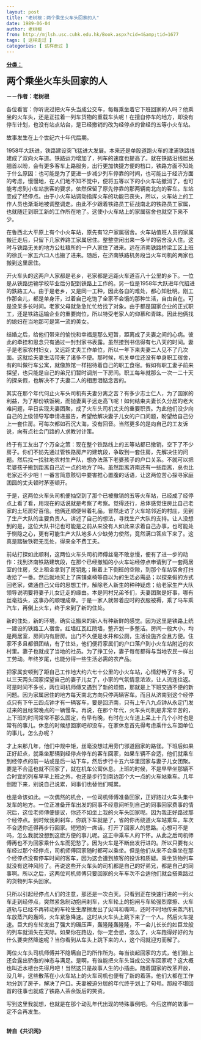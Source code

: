 ```yaml
---
layout: post
title: "老树根：两个乘坐火车头回家的人"
date: 1989-06-04
author: 老树根
from: http://mjlsh.usc.cuhk.edu.hk/Book.aspx?cid=4&amp;tid=1677
tags: [ 这样走过 ]
categories: [ 这样走过 ]
---
```


<div style="margin: 15px 10px 10px 0px;">
<div>
<span id="ctl00_ContentPlaceHolder1_chapter1_SubjectLabel" style="font-weight:bold;text-decoration:underline;">
   分类：
  </span>
</div>
<p>
<strong>
<font size="5">
    两个乘坐火车头回家的人
   </font>
</strong>
</p>
<p>
<strong>
   －－作者：老树根
  </strong>
</p>
<p>
  各位看官：你听说过把火车头当成公交车，每每乘坐着它下班回家的人吗？他乘坐的火车头，还是正拉着一列车货物的重载车头呢！在擅自停车的地方，即没有停车计划，也没有站点站台，是已经撤销的改为经停点的曾经的五等小火车站。
 </p>
<p>
  故事发生在上个世纪六十年代后期。
 </p>
<p>
  1958年大跃进，铁路建设突飞猛进大发展。本来还是单股道跑火车的津浦铁路线建成了双向火车道。铁路运力增加了，列车的速度也提高了。就在铁路沿线居民翘首以盼，会有更多客车上路服务，出行更加快捷方便的档口，铁路方面不知处于什么原因：也可能是为了更进一步减少列车停靠的时间，也可能出于经济方面的考虑，慢慢地，在人们地不知不觉中，便将五等以下的小火车站撤消了，也可能考虑到小车站旅客的要求，依然保留了原先停靠的那两辆南北向的客车。车站变成了经停点。由于小火车站调动指挥火车的功能已丧失，所以，火车站上的工作人员也渐渐地被调整调走。由此不少跟着铁路员工征战南北的铁路员工家属，也就随迁到职工新的工作所在地了。这使小火车站上的家属宿舍也就空下来不少。
 </p>
<p>
  在鲁西北大平原上有个小火车站，原先有12户家属宿舍。火车站值班人员的家属搬迁走后，只留下几家养路工家属居住。整整空闲出来一多半的宿舍没人住。这时与铁路无关的地方公社粮所的一户人家住了进来。远在济南铁路桥梁工区上班的徐氏一家五六口人也搬了进来。随后，在济南铁路机务段当火车司机的两家也搬到这里居住。
 </p>
<p>
  开火车头的这两户人家都是老乡，老家都是远距火车道百八十公里的乡下。一位是从铁路运输学校毕业后分配到铁路上工作的。另一位是1958年大跃进年代招进的鉄路工人。由于是老乡，又是同一工种，因此各自的难处，都心知肚明。刚工作那会儿，都是单身汗，过着自己吃饱了全家不会饿的那种生活，自由自在。可是没呆多长时间。老家父母就急急忙忙给找了对象。由于都是国家企业的正式职工，还是铁路运输企业的重要岗位，所以特受老家人的仰慕和青睐。因此他俩找的媳妇在当地那可是第一流的美女。
 </p>
<p>
  结婚之后，给他们带来的愉悦和幸福是那么短暂，距离成了夫妻之间的心病。彼此的牵挂和思念只有通过一封封家书表露。虽然接到书信得有七八天的时间。妻子是老家农村妇女，又远距丈夫工作单位，所以一年下来夫妻二人见不了几次面。这就给夫妻生活带来了诸多不便。那时候，机关单位还没有单身职工宿舍，有的叫做行车公寓，就像旅馆一样招待着自己的职工食宿。假如有职工妻子前来探望，也只能是自己的弟兄们暂时调剂一下房间。职工每年就那么一次一二十天的探亲假，也解决不了夫妻二人的相思泪惦念苦的。
 </p>
<p>
  其实在那个年代何止火车头司机有夫妻分离之苦？有多少志士仁人，为了国家的利益，为了那份铁饭碗，而抛妻离子远走高飞呢！如何结束夫妻长久分居的老大难问题，早日实现夫妻团聚，成了火车头司机丈夫的重要职责。为此他们没少向自己的上级领导写申请递报告，希望给解决妻子儿女的户口问题，盼望给自己分上一套住房。可每次都如石沉大海，没有回音。当然更多的是向自己的工友诉说，向有点社会门路的人求教讨计策。
 </p>
<p>
  终于有工友出了个万全之策：现在整个铁路线上的五等站都已撤销，空下了不少房子。你们不妨先通过管铁路房产的建筑段，争取到一套住房，先解决住的问题。然后找一找驻地农村生产队，想办法落下老婆孩子的户口关系。不就可以把老婆孩子搬到距离自己近一点的地方了吗。虽然距离济南还有一些距离，总也比老家近不少吧！一番言简意赅切中要害推心置腹的话语，让这两位苦心探寻家庭团圆的丈夫顿时茅塞顿开。
 </p>
<p>
  于是，这两位火车头司机便抽空到了那个已被撤销的五等火车站，已经成了经停点上看了看，用现在的话说就是考察了考察。觉得还行，总体感觉住房比自己老家的土坯房好百倍。他俩还顺便带着礼品，冒然走访了火车站邻近的村庄，见到了生产大队的主要负责人。讲述了自己的想法，寻找生产大队的支持。让人没想到的是，这位大队书记也可能是之前从来没有人如此来求着自己办事，也可能处于恻隐之心，更有可能生产大队地多人少缺劳力使然，竟然满口答应下来了。这真是踏破铁鞋无觅处，得来全不费工夫。
 </p>
<p>
  前站打探如此顺利，这两位火车头司机师傅丝毫不敢怠慢，便有了进一步的动作：找到济南铁路建筑段，在那个已经撤销的小火车站经停点申请到了一套两居室的住房，交上租金拿到了房钥匙；瞅着上下倒班的空隙，到那个车站宿舍打扫收拾了一番。然后就地买上了床铺桌椅等自以为的生活必需品；以探亲假的方式回老家，做通自己父母的思想工作，解除老人新生的种种疑虑；给老家生产大队领导说明要将妻子儿女迁走的缘由。本是同村兄弟爷们，夫妻团聚是好事，哪有丝毫挡头，这事办的顺理成章。于是一家人就带着应时的衣服被褥，乘了马车乘汽车，再倒上火车，终于来到了新的住处。
 </p>
<p>
  新的住处，新的环境，确实让搬来的新人有种新鲜的感觉。因为这里是铁路上统一建设的铁路工人宿舍。红墙红瓦红院墙，整齐划一多整洁。房间一般大小，均是两居室，房间内有厨房。出门不久便是水井和公厕，生活设施齐全且方便。住家不多且都很团结，有了住处，他们便将家属们的户口落户到小火车站附近的农村里。妻子也就成了当地的社员。为了挣工分，妻子每每都得与当地农民一样出工劳动。年终岁尾，也能分得一些生活必需的农产品。
 </p>
<p>
  把家属安顿到了距自己工作地大约六七十公里的小火车站，心情舒畅了许多。可以三天两头回家探望自己的妻子儿女了，小家的气氛情意浓浓，让人流连往返。可是时间不多长，两位司机师傅又遇到了新的烦恼，那就是上下班交通不便的新问题。因为家属居住的地方每天南北方向只停两辆客车。而且从济南到这个经停点只有下午三四点钟才有一辆客车，要是回济南，只有上午八九点钟从永定门发过来的且经常晚点的一辆慢车。再说，在那个年代，火车头司机是非常辛苦的，上下班的时间常常不那么固定，有早有晚，有时在火车道上呆上十几个小时也是常有的事儿。休息的时候想回家吧却没车，在家休息首先得考虑乘什么车回单位的事儿，怎么办呢？
 </p>
<p>
  才上来那几年，他们中规中矩，丝毫没想过用旁门邪道回家的路径。下班后如果正好赶点，就乘坐那辆到经停点停车的客车回家，如果车辆不合适，他们就乘车到经停点的前一站或是后一站下车，然后步行十五六华里回家与妻子儿女团聚。要是不合适也就不回家了，就在机车公寓休息。上班的时候，不是早早坐那辆不合时宜的列车早早上班之外，也还是步行到南边那个大一点的火车站乘车。几年倒蹬下来，别说自己说累，同事们也替他们喊累。
 </p>
<p>
  也是命该如此。一次偶然的机会，一位司机师傅准备回家，正好路过火车头集中发车的地方。一位正准备开车出发的同事不经意间听到自己的同事回家费事的情况后，这位老师傅便提议，你还不如坐上我的火车头回家呢。因为我正好路过那个经停点。到时候我刹刹车，你跳下车就是了，省的你再绕道火车站乘车，车次不合适你还得再步行回家。短短的一席话，打开了回家人的思路。心想可不是吗，怎么我就没想到这麽方便的事儿呢。这正中乘车人的下怀。从此之后司机师傅再也不为回家乘什么车而犯愁了。因为火车是不断出发行进的。所以只要有火车经过那个经停点，司机师傅回家随时都可以乘坐。但是他们从来不会乘坐在那个经停点没有停车时间的客车，因为这会遭到旅客的投诉和质疑。乘坐货物列车就没有这种风险了。再说这些开火车头的司机都是自己的好弟兄，都是自己的同事啊。所以之后，这两位司机师傅只要回家的火车车次不合适他们就会搭乘路过的货物列车头回家。
 </p>
<p>
  只所以引起经停点人们的注意，那还是一次白天。只看到正在快速行进的一列火车走到经停点，突然紧急制动抱闸刹车，火车轮上的抱闸与车轮强烈摩擦、火车道轨与已经不再转动的车轮生生摩擦发出了尖叫和嘶鸣，还时不时地传来蒸汽机车放蒸汽的轰鸣，火车紧急降速。这时从火车头上跳下来了一个人。然后火车提速。巨大的车轮发出了强大的碾压声，轰隆隆轰隆隆，不一会儿长长的如巨龙般的列车就消失在天际。如果你在路边，你一定会想，怎么了，火车跑得好好的为什么要突然降速呢？当你看到从车头上跳下来的人，这个闷就迎刃而解了。
 </p>
<p>
  两位火车头司机师傅并不隐瞒自己的所作所为。每当谈起回家的方式，他们脸上还会露出骄傲的神态与满足。是啊，有谁能把火车头当成公交车回家呢？这大概也叫近水楼台先得月吧！当然这只是故事人生的小插曲。随着国家的改革开放，没几年，这些散落在小火车站上的火车司机也便有了新的着落。他们大都在工作地分到了房子，解决了户口。夫妻被迫分居的年代终于划上了句号。那段不堪回首的往事也就成了铁路人茶余饭后的笑资。
 </p>
<p>
  写到这里我就想，也就是在那个动乱年代出现的特殊事例吧。今后这样的故事一定不会再发生。
 </p>
<p>
<br/>
<strong>
   转自《共识网》
  </strong>
</p>
</div>
